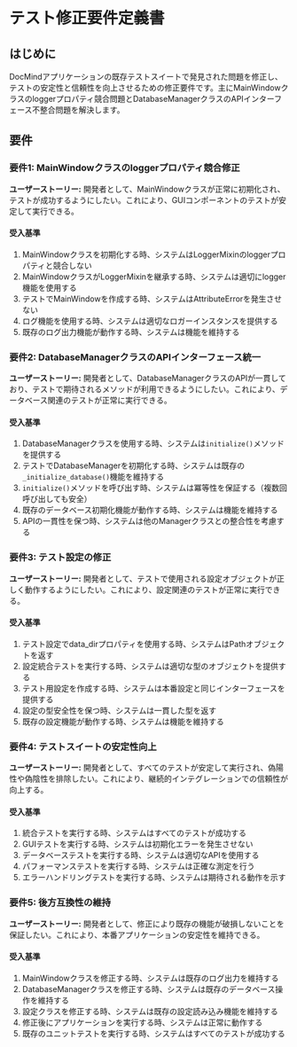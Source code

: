 # テスト修正要件定義書

## はじめに

DocMindアプリケーションの既存テストスイートで発見された問題を修正し、テストの安定性と信頼性を向上させるための修正要件です。主にMainWindowクラスのloggerプロパティ競合問題とDatabaseManagerクラスのAPIインターフェース不整合問題を解決します。

## 要件

### 要件1: MainWindowクラスのloggerプロパティ競合修正

**ユーザーストーリー:** 開発者として、MainWindowクラスが正常に初期化され、テストが成功するようにしたい。これにより、GUIコンポーネントのテストが安定して実行できる。

#### 受入基準

1. MainWindowクラスを初期化する時、システムはLoggerMixinのloggerプロパティと競合しない
2. MainWindowクラスがLoggerMixinを継承する時、システムは適切にlogger機能を使用する
3. テストでMainWindowを作成する時、システムはAttributeErrorを発生させない
4. ログ機能を使用する時、システムは適切なロガーインスタンスを提供する
5. 既存のログ出力機能が動作する時、システムは機能を維持する

### 要件2: DatabaseManagerクラスのAPIインターフェース統一

**ユーザーストーリー:** 開発者として、DatabaseManagerクラスのAPIが一貫しており、テストで期待されるメソッドが利用できるようにしたい。これにより、データベース関連のテストが正常に実行できる。

#### 受入基準

1. DatabaseManagerクラスを使用する時、システムは`initialize()`メソッドを提供する
2. テストでDatabaseManagerを初期化する時、システムは既存の`_initialize_database()`機能を維持する
3. `initialize()`メソッドを呼び出す時、システムは冪等性を保証する（複数回呼び出しても安全）
4. 既存のデータベース初期化機能が動作する時、システムは機能を維持する
5. APIの一貫性を保つ時、システムは他のManagerクラスとの整合性を考慮する

### 要件3: テスト設定の修正

**ユーザーストーリー:** 開発者として、テストで使用される設定オブジェクトが正しく動作するようにしたい。これにより、設定関連のテストが正常に実行できる。

#### 受入基準

1. テスト設定でdata_dirプロパティを使用する時、システムはPathオブジェクトを返す
2. 設定統合テストを実行する時、システムは適切な型のオブジェクトを提供する
3. テスト用設定を作成する時、システムは本番設定と同じインターフェースを提供する
4. 設定の型安全性を保つ時、システムは一貫した型を返す
5. 既存の設定機能が動作する時、システムは機能を維持する

### 要件4: テストスイートの安定性向上

**ユーザーストーリー:** 開発者として、すべてのテストが安定して実行され、偽陽性や偽陰性を排除したい。これにより、継続的インテグレーションでの信頼性が向上する。

#### 受入基準

1. 統合テストを実行する時、システムはすべてのテストが成功する
2. GUIテストを実行する時、システムは初期化エラーを発生させない
3. データベーステストを実行する時、システムは適切なAPIを使用する
4. パフォーマンステストを実行する時、システムは正確な測定を行う
5. エラーハンドリングテストを実行する時、システムは期待される動作を示す

### 要件5: 後方互換性の維持

**ユーザーストーリー:** 開発者として、修正により既存の機能が破損しないことを保証したい。これにより、本番アプリケーションの安定性を維持できる。

#### 受入基準

1. MainWindowクラスを修正する時、システムは既存のログ出力を維持する
2. DatabaseManagerクラスを修正する時、システムは既存のデータベース操作を維持する
3. 設定クラスを修正する時、システムは既存の設定読み込み機能を維持する
4. 修正後にアプリケーションを実行する時、システムは正常に動作する
5. 既存のユニットテストを実行する時、システムはすべてのテストが成功する